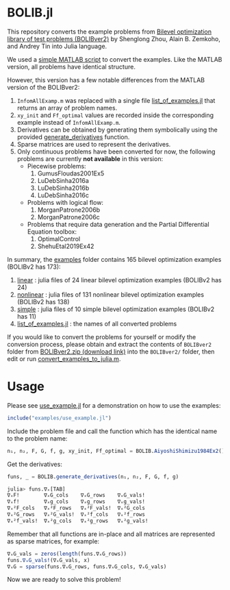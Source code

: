 # BOLIB.jl

This repository converts the example problems from [Bilevel optimization library of test problems (BOLIBver2)](https://biopt.github.io/bolib/) by Shenglong Zhou, Alain B. Zemkoho, and Andrey Tin into Julia language.

We used a [simple MATLAB script](src/convert_examples_to_julia.m) to convert the examples. Like the MATLAB version, all problems have identical structure. 

However, this version has a few notable differences from the MATLAB version of the BOLIBver2: 
1. ```InfomAllExamp.m``` was replaced with a single file [list_of_examples.jl](examples/list_of_examples.jl) that returns an array of problem names.
2. ```xy_init``` and ```Ff_optimal``` values are recorded inside the corresponding example instead of ```InfomAllExamp.m```.
3. Derivatives can be obtained by generating them symbolically using the provided [generate_derivatives](src/generate_derivatives.jl) function.
4. Sparse matrices are used to represent the derivatives.
5. Only continuous problems have been converted for now, the following problems are currently **not available** in this version:
	- Piecewise problems: 
		1. GumusFloudas2001Ex5
		2. LuDebSinha2016a
		3. LuDebSinha2016b
		4. LuDebSinha2016c
	- Problems with logical flow: 
		1. MorganPatrone2006b
		2. MorganPatrone2006c
	- Problems that require data generation and the Partial Differential Equation toolbox: 
		1. OptimalControl
		2. ShehuEtal2019Ex42

In summary, the [examples](examples/) folder contains 165 bilevel optimization examples (BOLIBv2 has 173):
1. [linear](examples/linear/) : julia files of 24 linear bilevel optimization examples (BOLIBv2 has 24) 
2. [nonlinear](examples/nonlinear/) : julia files of 131 nonlinear bilevel optimization examples (BOLIBv2 has 138) 
3. [simple](examples/simple) : julia files of 10 simple bilevel optimization examples (BOLIBv2 has 11) 
4. [list_of_examples.jl](examples/list_of_examples.jl) : the names of all converted problems

If you would like to convert the problems for yourself or modify the conversion process, please obtain and extract the contents of ```BOLIBver2``` folder from [BOLIBver2.zip (download link)](https://biopt.github.io/files/BOLIBver2.zip) into the ```BOLIBver2/``` folder, then edit or run [convert_examples_to_julia.m](src/convert_examples_to_julia.m).

# Usage
Please see [use_example.jl](use_example.jl) for a demonstration on how to use the examples:
```julia
include("examples/use_example.jl")
```

Include the problem file and call the function which has the identical name to the problem name:
```julia
n₁, n₂, F, G, f, g, xy_init, Ff_optimal = BOLIB.AiyoshiShimizu1984Ex2()
```
Get the derivatives:
```julia
funs, _ = BOLIB.generate_derivatives(n₁, n₂, F, G, f, g)

julia> funs.∇ₓ[TAB]
∇ₓF!        ∇ₓG_cols    ∇ₓG_rows    ∇ₓG_vals!
∇ₓf!        ∇ₓg_cols    ∇ₓg_rows    ∇ₓg_vals!
∇ₓ²F_cols   ∇ₓ²F_rows   ∇ₓ²F_vals!  ∇ₓ²G_cols
∇ₓ²G_rows   ∇ₓ²G_vals!  ∇ₓ²f_cols   ∇ₓ²f_rows
∇ₓ²f_vals!  ∇ₓ²g_cols   ∇ₓ²g_rows   ∇ₓ²g_vals!
```
Remember that all functions are in-place and all matrices are represented as sparse matrices, for example:
```julia
∇ₓG_vals = zeros(length(funs.∇ₓG_rows))
funs.∇ₓG_vals!(∇ₓG_vals, x)
∇ₓG = sparse(funs.∇ₓG_rows, funs.∇ₓG_cols, ∇ₓG_vals)
```

Now we are ready to solve this problem!